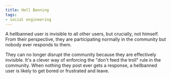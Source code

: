 ```yaml
---
title: Hell Banning
tags:
- social engineering
---
```


A hellbanned user is invisible to all other users, but crucially, not himself.
From their perspective, they are participating normally in the community but
nobody ever responds to them.

They can no longer disrupt the community because they are effectively
invisible. It's a clever way of enforcing the "don't feed the troll" rule in
the community. When nothing they post ever gets a response, a hellbanned user
is likely to get bored or frustrated and leave.
